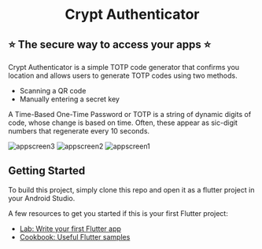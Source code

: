 <h1 align="center" style="border-bottom: none">
    <b>
        Crypt Authenticator<br>
    </b>
</h1>
    <h2>
    ⭐️  The secure way to access your apps  ⭐️ <br>
    </h2>



Crypt Authenticator is a simple TOTP code generator that confirms you location and allows users to generate TOTP codes using two methods. 

<ul>
    <li>Scanning a QR code</li>
    <li>Manually entering a secret key</li>
</ul>

A Time-Based One-Time Password or TOTP is a string of dynamic digits of code, whose change is based on time. Often, these appear as sic-digit numbers that regenerate every 10 seconds.


![appscreen3](https://user-images.githubusercontent.com/14253061/194707488-db707011-974b-4783-b979-1ab84636de32.jpeg)
![appscreen2](https://user-images.githubusercontent.com/14253061/194707489-32437c1b-e234-4c15-8753-ac370d50ed7b.jpeg)
![appscreen1](https://user-images.githubusercontent.com/14253061/194707492-0754883e-010e-493e-b210-9405acc602f5.jpeg)


## Getting Started

To build this project, simply clone this repo and open it as a flutter project in your Android Studio.



A few resources to get you started if this is your first Flutter project:

- [Lab: Write your first Flutter app](https://docs.flutter.dev/get-started/codelab)
- [Cookbook: Useful Flutter samples](https://docs.flutter.dev/cookbook)

